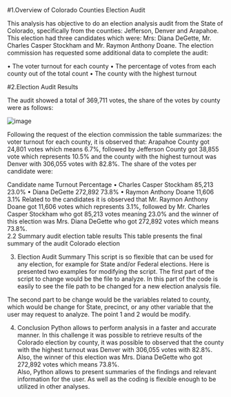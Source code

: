 #1.Overview of Colorado Counties Election Audit

This analysis has objective to do an election analysis audit from the State of Colorado, specifically from the counties: Jefferson, Denver and Arapahoe. This election had three candidates which were: Mrs: Diana DeGette, Mr. Charles Casper Stockham and Mr. Raymon Anthony Doane. The election commission has requested some additional data to complete the audit:

•	The voter turnout for each county
•	The percentage of votes from each county out of the total count
•	The county with the highest turnout

#2.Election Audit Results

The audit showed a total of 369,711 votes, the share of the votes by county were as follows:

![image](https://user-images.githubusercontent.com/95872614/150381531-49f2289e-4457-435b-99eb-79dda17a8fa1.png)


Following the request of the election commission the table summarizes: the voter turnout for each county, it is observed that: Arapahoe County got 24,801 votes which means 6.7%, followed by Jefferson County got 38,855 vote which represents 10.5% and the county with the highest turnout was Denver with 306,055 votes with 82.8%. 
The share of the votes per candidate were:

Candidate name	Turnout	Percentage
•	Charles Casper Stockham	85,213	23.0%
•	Diana DeGette	272,892	73.8%
•	Raymon Anthony Doane	11,606	3.1%
Related to the candidates it is observed that Mr. Raymon Anthony Doane got 11,606 votes which represents 3.1%, followed by Mr. Charles Casper Stockham who got 85,213 votes meaning 23.0% and the winner of this election was Mrs. Diana DeGette who got 272,892 votes which means 73.8%.  
2.2 Summary audit election table results
This table presents the final summary of the audit Colorado election
 
3.	Election Audit Summary
This script is so flexible that can be used for any election, for example for State and/or Federal elections. Here is presented two examples for modifying the script.
The first part of the script to change would be the file to analyze. In this part of the code is easily to see the file path to be changed for a new election analysis file. 
 
The second part to be change would be the variables related to county, which would be change for State, precinct, or any other variable that the user may request to analyze. The point 1 and 2 would be modify.   

 

4.	Conclusion
Python allows to perform analysis in a faster and accurate manner. In this challenge it was possible to retrieve results of the Colorado election by county, it was possible to observed that the county with the highest turnout was Denver with 306,055 votes with 82.8%. Also, the winner of this election was Mrs. Diana DeGette who got 272,892 votes which means 73.8%.  
Also, Python allows to present summaries of the findings and relevant information for the user. As well as the coding is flexible enough to be utilized in other analyses.   

